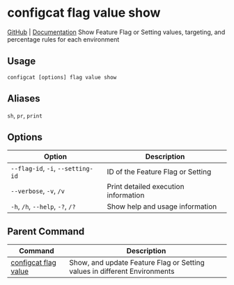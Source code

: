 # configcat flag value show
[GitHub](https://github.com/configcat/cli) | [Documentation](https://configcat.com/docs/advanced/cli)
Show Feature Flag or Setting values, targeting, and percentage rules for each environment
## Usage
```
configcat [options] flag value show
```
## Aliases
`sh`, `pr`, `print`
## Options
| Option | Description |
| ------ | ----------- |
| `--flag-id`, `-i`, `--setting-id` | ID of the Feature Flag or Setting |
| `--verbose`, `-v`, `/v` | Print detailed execution information |
| `-h`, `/h`, `--help`, `-?`, `/?` | Show help and usage information |
## Parent Command
| Command | Description |
| ------ | ----------- |
| [configcat flag value](configcat-flag-value.md) | Show, and update Feature Flag or Setting values in different Environments |

